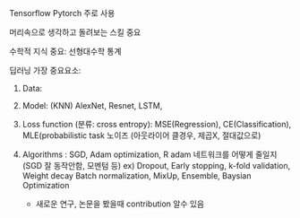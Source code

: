 
Tensorflow
Pytorch 주로 사용

머리속으로 생각하고 돌려보는 스킬 중요

수학적 지식 중요:
선형대수학
통계

딥러닝
가장 중요요소:
  1) Data:
  2) Model: (KNN) AlexNet, Resnet, LSTM, 
  3) Loss function (분류: cross entropy): MSE(Regression), CE(Classification), 
                                         MLE(probabilistic task
                                         노이즈 (아웃라이어 클경우, 제곱X, 절대값으로)
  4) Algorithms : SGD, Adam optimization, R adam
     네트워크를 어떻게 줄일지 (SGD 잘 동작안함, 모멘텀 등)
     ex) Dropout, Early stopping, k-fold validation, Weight decay
         Batch normalization, MixUp, Ensemble, Baysian Optimization

     - 새로운 연구, 논문을 봤을때 contribution 알수 있음
    
  
